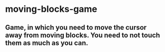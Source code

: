 # moving-blocks-game

## Game, in which you need to move the cursor away from moving blocks. You need to not touch them as much as you can.
